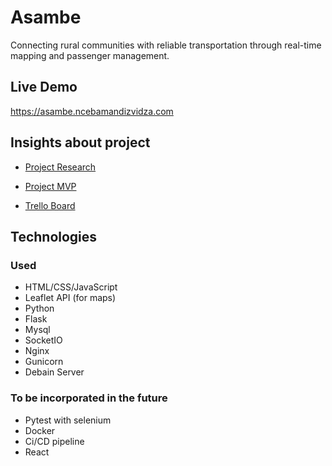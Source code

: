 # Asambe
Connecting rural communities with reliable transportation through real-time mapping and passenger management.

## Live Demo
https://asambe.ncebamandizvidza.com

## Insights about project
- [Project Research](https://docs.google.com/document/d/1MW7GNNOZ4nSLKLPp1TL1TSaqwH89TCk-Hl2CDyiKEZU/edit?usp=sharing)
* [Project MVP](https://docs.google.com/document/d/12ztBlh7bujGghwmrGDVCmwmmi_XplogbblYG4H5jv6c/edit?usp=sharing)
- [Trello Board](https://trello.com/invite/b/gOsYnvYV/ATTI07686ad251a97662b870c7df74565bcbF0DCE265/asambe-web-app)

## Technologies 
### Used
- HTML/CSS/JavaScript
- Leaflet API (for maps)
- Python
- Flask
- Mysql
- SocketIO
- Nginx
- Gunicorn
- Debain Server
### To be incorporated in the future
- Pytest with selenium
- Docker
- Ci/CD pipeline
- React
